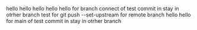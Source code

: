hello
hello hello
hello hello for branch connect  of test commit in stay in otrher branch
test for git push --set-upstream for remote branch
hello hello for main of test commit in stay in otrher branch

